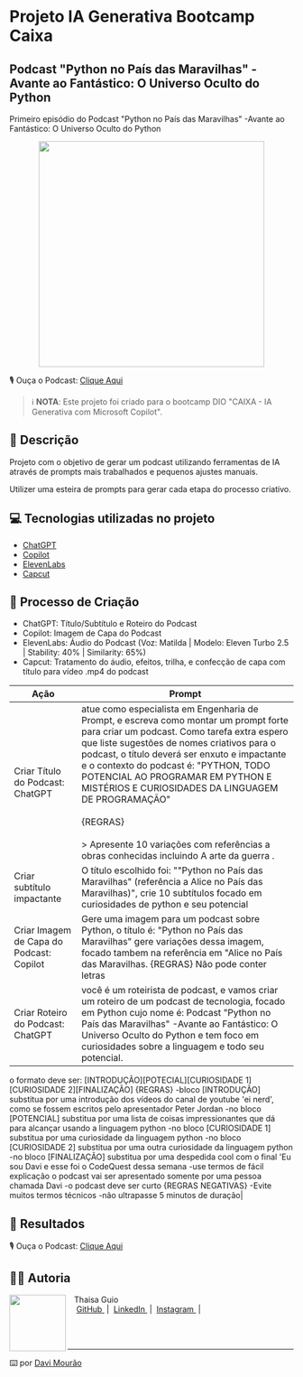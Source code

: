 # Projeto IA Generativa Bootcamp Caixa
## Podcast "Python no País das Maravilhas" -Avante ao Fantástico: O Universo Oculto do Python


Primeiro episódio do Podcast "Python no País das Maravilhas" -Avante ao Fantástico: O Universo Oculto do Python

<p align="center">
<img 
    src="Python no País das Maravilhas podcast cover art, inspired by Alice in Wonderland, no text (1).png"
    width="400"
/>
</p>

<p align="center">

🎙️ Ouça o Podcast:  [Clique Aqui](https://github.com/DaviMourao/podcast-with-ai-Python-no-Pa-s-dasMaravilhas/blob/main/Podcast%20_Python%20no%20Pa%C3%ADs%20das%20Maravilhas_%20Avante%20ao%20Fant%C3%A1stico_O%20Universo%20Oculto%20do%20Python.mp4)
     

 > ℹ️ **NOTA**: Este projeto foi criado para o bootcamp DIO "CAIXA - IA Generativa com Microsoft Copilot".

## 📒 Descrição

Projeto com o objetivo de gerar um podcast utilizando ferramentas de IA através de prompts mais trabalhados e pequenos ajustes manuais.

Utilizer uma esteira de prompts para gerar cada etapa do processo criativo.

## 💻 Tecnologias utilizadas no projeto

- [ChatGPT](https://chat.openai.com/) 
- [Copilot](https://copilot.microsoft.com/)
- [ElevenLabs](https://beta.elevenlabs.io/)
- [Capcut](https://www.capcut.com/pt-br/)

## 🧐 Processo de Criação

- ChatGPT: Título/Subtítulo e Roteiro do Podcast
- Copilot: Imagem de Capa do Podcast 
- ElevenLabs: Áudio do Podcast (Voz: Matilda | Modelo: Eleven Turbo 2.5 | Stability: 40% |  Similarity: 65%)
- Capcut: Tratamento do áudio, efeitos, trilha, e confecção de capa com título para vídeo .mp4 do podcast

| Ação | Prompt |
| --- | --- |
| Criar Título do Podcast: ChatGPT | atue como especialista em Engenharia de Prompt, e escreva como montar um prompt forte para criar um podcast. Como tarefa extra espero que liste sugestões de nomes criativos para o podcast, o título deverá ser enxuto e impactante e o contexto do podcast é: "PYTHON, TODO POTENCIAL AO PROGRAMAR EM PYTHON E MISTÉRIOS E CURIOSIDADES DA LINGUAGEM DE PROGRAMAÇÃO"<br> <br> {REGRAS} <br> <br> > Apresente 10 variações com referências a obras conhecidas incluindo A arte da guerra . <br>|
|Criar subtítulo impactante | O título escolhido foi: ""Python no País das Maravilhas" (referência a Alice no País das Maravilhas)", crie 10 subtítulos focado em curiosidades de python e seu potencial|
| Criar Imagem de Capa do Podcast: Copilot | Gere uma imagem para um podcast sobre Python, o título é: "Python no País das Maravilhas" gere variações dessa imagem, focado tambem na referência em "Alice no País das Maravilhas. {REGRAS} Não pode conter letras|
| Criar Roteiro do Podcast: ChatGPT | você é um roteirista de podcast, e vamos criar um roteiro de um podcast de tecnologia, focado em Python cujo nome é: Podcast "Python no País das Maravilhas" -Avante ao Fantástico: O Universo Oculto do Python e tem foco em curiosidades sobre a linguagem e todo seu potencial.
o formato deve ser:
[INTRODUÇÃO][POTECIAL][CURIOSIDADE 1][CURIOSIDADE 2][FINALIZAÇÃO]
{REGRAS}
 -bloco [INTRODUÇÃO] substitua por uma introdução dos vídeos do canal de youtube 'ei nerd', como se fossem escritos pelo apresentador Peter Jordan
 -no bloco [POTENCIAL] substitua por uma lista de coisas impressionantes que dá para alcançar usando a linguagem python
 -no bloco [CURIOSIDADE 1] substitua por uma curiosidade da linguagem python
 -no bloco [CURIOSIDADE 2] substitua por uma outra curiosidade da linguagem python
 -no bloco [FINALIZAÇÃO] substitua por uma despedida cool com o final 'Eu sou Davi e esse foi o CodeQuest dessa semana
 -use termos de fácil explicação
 o podcast vai ser apresentado somente por uma pessoa chamada Davi
-o podcast deve ser curto
{REGRAS NEGATIVAS}
 -Evite muitos termos técnicos
 -não ultrapasse 5 minutos de duração|


## 🚀 Resultados

🎙️ Ouça o Podcast: [Clique Aqui](https://github.com/DaviMourao/podcast-with-ai-Python-no-Pa-s-das-Maravilhas/blob/main/Podcast%20_Python%20no%20Pa%C3%ADs%20das%20Maravilhas_%20Avante%20ao%20Fant%C3%A1stico_O%20Universo%20Oculto%20do%20Python.mp4)

## 👨‍💻 Autoria

<p>
    <img 
      align=left 
      margin=10 
      width=100 
      src="podcast-with-ai-Python-no-Pa-s-das-Maravilhas/images/IMG-20241106-WA0026.jpg"
    />
    <p>&nbsp&nbsp&nbspThaisa Guio<br>
    &nbsp&nbsp&nbsp
    <a 
        href="https://github.com/DaviMourao">
        GitHub
    </a>
    &nbsp;|&nbsp;
    <a 
        href="https://www.linkedin.com/in/davi~mour%C3%A3o/">
        LinkedIn
    </a>
    &nbsp;|&nbsp;
    <a 
        href="https://www.instagram.com/davi.f.mourao/">
        Instagram
    </a>
    &nbsp;|&nbsp;</p>
</p>
<br/><br/>
<p>

---

⌨️ por [Davi Mourão](https://github.com/DaviMourao)
